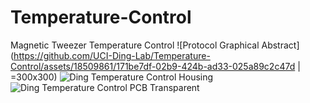 # Temperature-Control
Magnetic Tweezer Temperature Control
![Protocol Graphical Abstract](https://github.com/UCI-Ding-Lab/Temperature-Control/assets/18509861/171be7df-02b9-424b-ad33-025a89c2c47d | =300x300)
![Ding Temperature Control Housing](https://github.com/UCI-Ding-Lab/Temperature-Control/assets/18509861/82138039-b1c0-48d2-b1c3-b16cbedd26cc)
![Ding Temperature Control PCB Transparent](https://github.com/UCI-Ding-Lab/Temperature-Control/assets/18509861/287069da-e2cb-484a-8604-a7f40e08ee17)
